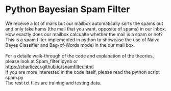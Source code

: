 # Python Bayesian Spam Filter
 We receive a lot of mails but our mailbox automatically sorts the spams out and only take hams (the mail that you want, opposite of spams) in our inbox. How exactly does our mailbox calcualte whether the mail is a spam or not? This is a spam filter implemented in python to showcase the use of Naive Bayes Classifier and Bag-of-Words model in the our mail box. <br>
 <br>
 For a detaile walk-through of the code and explanation of the theories, please look at Spam_filter.ipynb or https://charliezcr.github.io/spamfilter.html<br>
 If you are more interested in the code itself, please read the python script spam.py <br>
 The rest txt files are training and testing data. <br>
